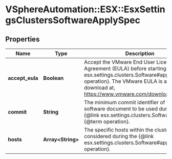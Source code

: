 # VSphereAutomation::ESX::EsxSettingsClustersSoftwareApplySpec

## Properties
Name | Type | Description | Notes
------------ | ------------- | ------------- | -------------
**accept_eula** | **Boolean** | Accept the VMware End User License Agreement (EULA) before starting the {@link esx.settings.clusters.Software#apply} {@term operation}. The VMware EULA is available for download at, https://www.vmware.com/download/eula.html | [optional] 
**commit** | **String** | The minimum commit identifier of the desired software document to be used during the {@link esx.settings.clusters.Software#apply} {@term operation}. | [optional] 
**hosts** | **Array&lt;String&gt;** | The specific hosts within the cluster to be considered during the {@link esx.settings.clusters.Software#apply} {@term operation}. | [optional] 


